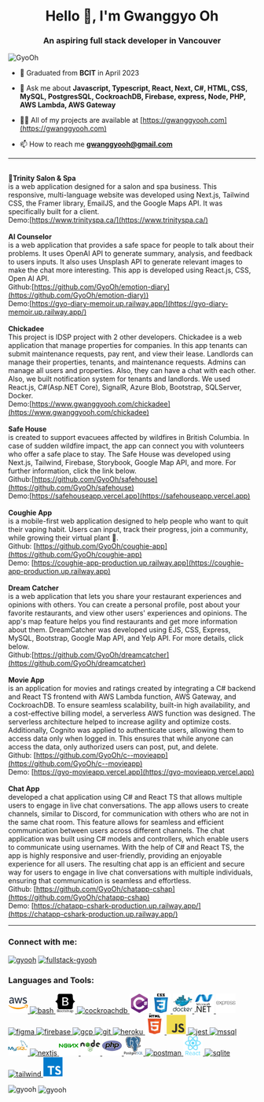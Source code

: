 <h1 align="center">Hello 👋, I'm Gwanggyo Oh</h1>
<h3 align="center">An aspiring full stack developer in Vancouver</h3>
<p align="left"> <img src="https://komarev.com/ghpvc/?username=GyoOh&label=Profile%20views&color=0e75b6&style=flat" alt="GyoOh" /> </p>

- 🔭 Graduated from **BCIT** in April 2023 

- 💬 Ask me about **Javascript, Typescript, React, Next, C#, HTML, CSS, MySQL, PostgresSQL, CockroachDB, Firebase, express, Node, PHP, AWS Lambda, AWS Gateway**

- 👨‍💻 All of my projects are available at [https://gwanggyooh.com](https://gwanggyooh.com)

- 📫 How to reach me **gwanggyooh@gmail.com**
---
<br>**Trinity Salon & Spa**<br> is a web application designed for a salon and spa business. This responsive, multi-language website was developed using Next.js, Tailwind CSS, the Framer library, EmailJS, and the Google Maps API. It was specifically built for a client.
 <br>Demo:[https://www.trinityspa.ca/](https://www.trinityspa.ca/)<br>
 <br>**AI Counselor**<br> is a web application that provides a safe space for people to talk about their problems. It uses OpenAI API to generate summary, analysis, and feedback to users inputs. It also uses Unsplash API to generate relevant images to make the chat more interesting. This app is developed using React.js, CSS, Open AI API.
 <br>Github:[https://github.com/GyoOh/emotion-diary](https://github.com/GyoOh/emotion-diary))
 <br>Demo:[https://gyo-diary-memoir.up.railway.app/](https://gyo-diary-memoir.up.railway.app/)<br>
 <br>**Chickadee**<br> This project is IDSP project with 2 other developers. Chickadee is a web application that manage properties for companies. In this app tenants can submit maintenance requests, pay rent, and view their lease. Landlords can manage their properties, tenants, and maintenance requests. Admins can manage all users and properties. Also, they can have a chat with each other. Also, we built notification system for tenants and landlords. We used React.js, C#(Asp.NET Core), SignalR, Azure Blob, Bootstrap, SQLServer, Docker.
 <br>Demo:[https://www.gwanggyooh.com/chickadee](https://www.gwanggyooh.com/chickadee)<br>
  <br>**Safe House**<br> is created to support evacuees affected by wildfires in British Columbia. In case of sudden wildfire impact, the app can connect you with volunteers who offer a safe place to stay. The Safe House was developed using Next.js, Tailwind, Firebase, Storybook, Google Map API, and more. For further information, click the link below.
 <br>Github:[https://github.com/GyoOh/safehouse](https://github.com/GyoOh/safehouse)
 <br>Demo:[https://safehouseapp.vercel.app](https://safehouseapp.vercel.app)<br>
 <br>**Coughie App**<br> is a mobile-first web application designed to help people who want to quit their vaping habit. Users can input, track their progress, join a community, while growing their virtual plant 🌱.
 <br>Github: [https://github.com/GyoOh/coughie-app](https://github.com/GyoOh/coughie-app)
 <br>Demo: [https://coughie-app-production.up.railway.app](https://coughie-app-production.up.railway.app)<br>
  <br>**Dream Catcher**<br> is a web application that lets you share your restaurant experiences and opinions with others. You can create a personal profile, post about your favorite restaurants, and view other users' experiences and opinions. The app's map feature helps you find restaurants and get more information about them. DreamCatcher was developed using EJS, CSS, Express, MySQL, Bootstrap, Google Map API, and Yelp API. For more details, click below.<br>Github:[https://github.com/GyoOh/dreamcatcher](https://github.com/GyoOh/dreamcatcher)<br>
  <br>**Movie App**<br> is an application for movies and ratings created by integrating a C# backend and React TS frontend with AWS Lambda function, AWS Gateway, and CockroachDB. To ensure seamless scalability, built-in high availability, and a cost-effective billing model, a serverless AWS function was designed. The serverless architecture helped to increase agility and optimize costs. Additionally, Cognito was applied to authenticate users, allowing them to access data only when logged in. This ensures that while anyone can access the data, only authorized users can post, put, and delete. 
 <br>Github: [https://github.com/GyoOh/c--movieapp](https://github.com/GyoOh/c--movieapp)
 <br>Demo: [https://gyo-movieapp.vercel.app](https://gyo-movieapp.vercel.app)<br>
  <br> **Chat App**<br> developed a chat application using C# and React TS that allows multiple users to engage in live chat conversations. The app allows users to create channels, similar to Discord, for communication with others who are not in the same chat room. This feature allows for seamless and efficient communication between users across different channels. The chat application was built using C# models and controllers, which enable users to communicate using usernames. With the help of C# and React TS, the app is highly responsive and user-friendly, providing an enjoyable experience for all users. The resulting chat app is an efficient and secure way for users to engage in live chat conversations with multiple individuals, ensuring that communication is seamless and effortless.
 <br>Github: [https://github.com/GyoOh/chatapp-cshap](https://github.com/GyoOh/chatapp-cshap)
 <br>Demo: [https://chatapp-cshark-production.up.railway.app/](https://chatapp-cshark-production.up.railway.app/)<br>
 
---
<h3 align="left">Connect with me:</h3>
<p align="left">
<a href="https://twitter.com/gyooh" target="blank"><img align="center" src="https://raw.githubusercontent.com/rahuldkjain/github-profile-readme-generator/master/src/images/icons/Social/twitter.svg" alt="gyooh" height="30" width="40" /></a>
<a href="https://linkedin.com/in/fullstack-gyooh" target="blank"><img align="center" src="https://raw.githubusercontent.com/rahuldkjain/github-profile-readme-generator/master/src/images/icons/Social/linked-in-alt.svg" alt="fullstack-gyooh" height="30" width="40" /></a>
</p>

<h3 align="left">Languages and Tools:</h3>
<p align="left"> <a href="https://aws.amazon.com" target="_blank" rel="noreferrer"> <img src="https://raw.githubusercontent.com/devicons/devicon/master/icons/amazonwebservices/amazonwebservices-original-wordmark.svg" alt="aws" width="40" height="40"/> </a> <a href="https://www.gnu.org/software/bash/" target="_blank" rel="noreferrer"> <img src="https://www.vectorlogo.zone/logos/gnu_bash/gnu_bash-icon.svg" alt="bash" width="40" height="40"/> </a> <a href="https://getbootstrap.com" target="_blank" rel="noreferrer"> <img src="https://raw.githubusercontent.com/devicons/devicon/master/icons/bootstrap/bootstrap-plain-wordmark.svg" alt="bootstrap" width="40" height="40"/> </a> <a href="https://www.cockroachlabs.com/product/cockroachdb/" target="_blank" rel="noreferrer"> <img src="https://cdn.worldvectorlogo.com/logos/cockroachdb.svg" alt="cockroachdb" width="40" height="40"/> </a> <a href="https://www.w3schools.com/cs/" target="_blank" rel="noreferrer"> <img src="https://raw.githubusercontent.com/devicons/devicon/master/icons/csharp/csharp-original.svg" alt="csharp" width="40" height="40"/> </a> <a href="https://www.w3schools.com/css/" target="_blank" rel="noreferrer"> <img src="https://raw.githubusercontent.com/devicons/devicon/master/icons/css3/css3-original-wordmark.svg" alt="css3" width="40" height="40"/> </a> <a href="https://www.docker.com/" target="_blank" rel="noreferrer"> <img src="https://raw.githubusercontent.com/devicons/devicon/master/icons/docker/docker-original-wordmark.svg" alt="docker" width="40" height="40"/> </a> <a href="https://dotnet.microsoft.com/" target="_blank" rel="noreferrer"> <img src="https://raw.githubusercontent.com/devicons/devicon/master/icons/dot-net/dot-net-original-wordmark.svg" alt="dotnet" width="40" height="40"/> </a> <a href="https://expressjs.com" target="_blank" rel="noreferrer"> <img src="https://raw.githubusercontent.com/devicons/devicon/master/icons/express/express-original-wordmark.svg" alt="express" width="40" height="40"/> </a> <a href="https://www.figma.com/" target="_blank" rel="noreferrer"> <img src="https://www.vectorlogo.zone/logos/figma/figma-icon.svg" alt="figma" width="40" height="40"/> </a> <a href="https://firebase.google.com/" target="_blank" rel="noreferrer"> <img src="https://www.vectorlogo.zone/logos/firebase/firebase-icon.svg" alt="firebase" width="40" height="40"/> </a> <a href="https://cloud.google.com" target="_blank" rel="noreferrer"> <img src="https://www.vectorlogo.zone/logos/google_cloud/google_cloud-icon.svg" alt="gcp" width="40" height="40"/> </a> <a href="https://git-scm.com/" target="_blank" rel="noreferrer"> <img src="https://www.vectorlogo.zone/logos/git-scm/git-scm-icon.svg" alt="git" width="40" height="40"/> </a> <a href="https://heroku.com" target="_blank" rel="noreferrer"> <img src="https://www.vectorlogo.zone/logos/heroku/heroku-icon.svg" alt="heroku" width="40" height="40"/> </a> <a href="https://www.w3.org/html/" target="_blank" rel="noreferrer"> <img src="https://raw.githubusercontent.com/devicons/devicon/master/icons/html5/html5-original-wordmark.svg" alt="html5" width="40" height="40"/> </a> <a href="https://developer.mozilla.org/en-US/docs/Web/JavaScript" target="_blank" rel="noreferrer"> <img src="https://raw.githubusercontent.com/devicons/devicon/master/icons/javascript/javascript-original.svg" alt="javascript" width="40" height="40"/> </a> <a href="https://jestjs.io" target="_blank" rel="noreferrer"> <img src="https://www.vectorlogo.zone/logos/jestjsio/jestjsio-icon.svg" alt="jest" width="40" height="40"/> </a> <a href="https://www.microsoft.com/en-us/sql-server" target="_blank" rel="noreferrer"> <img src="https://www.svgrepo.com/show/303229/microsoft-sql-server-logo.svg" alt="mssql" width="40" height="40"/> </a> <a href="https://www.mysql.com/" target="_blank" rel="noreferrer"> <img src="https://raw.githubusercontent.com/devicons/devicon/master/icons/mysql/mysql-original-wordmark.svg" alt="mysql" width="40" height="40"/> </a> <a href="https://nextjs.org/" target="_blank" rel="noreferrer"> <img src="https://cdn.worldvectorlogo.com/logos/nextjs-2.svg" alt="nextjs" width="40" height="40"/> </a> <a href="https://www.nginx.com" target="_blank" rel="noreferrer"> <img src="https://raw.githubusercontent.com/devicons/devicon/master/icons/nginx/nginx-original.svg" alt="nginx" width="40" height="40"/> </a> <a href="https://nodejs.org" target="_blank" rel="noreferrer"> <img src="https://raw.githubusercontent.com/devicons/devicon/master/icons/nodejs/nodejs-original-wordmark.svg" alt="nodejs" width="40" height="40"/> </a> <a href="https://www.php.net" target="_blank" rel="noreferrer"> <img src="https://raw.githubusercontent.com/devicons/devicon/master/icons/php/php-original.svg" alt="php" width="40" height="40"/> </a> <a href="https://www.postgresql.org" target="_blank" rel="noreferrer"> <img src="https://raw.githubusercontent.com/devicons/devicon/master/icons/postgresql/postgresql-original-wordmark.svg" alt="postgresql" width="40" height="40"/> </a> <a href="https://postman.com" target="_blank" rel="noreferrer"> <img src="https://www.vectorlogo.zone/logos/getpostman/getpostman-icon.svg" alt="postman" width="40" height="40"/> </a> <a href="https://reactjs.org/" target="_blank" rel="noreferrer"> <img src="https://raw.githubusercontent.com/devicons/devicon/master/icons/react/react-original-wordmark.svg" alt="react" width="40" height="40"/> </a> <a href="https://www.sqlite.org/" target="_blank" rel="noreferrer"> <img src="https://www.vectorlogo.zone/logos/sqlite/sqlite-icon.svg" alt="sqlite" width="40" height="40"/> </a> <a href="https://tailwindcss.com/" target="_blank" rel="noreferrer"> <img src="https://www.vectorlogo.zone/logos/tailwindcss/tailwindcss-icon.svg" alt="tailwind" width="40" height="40"/> </a> <a href="https://www.typescriptlang.org/" target="_blank" rel="noreferrer"> <img src="https://raw.githubusercontent.com/devicons/devicon/master/icons/typescript/typescript-original.svg" alt="typescript" width="40" height="40"/> </a> </p>

<p><img align="left" src="https://github-readme-stats.vercel.app/api/top-langs?username=gyooh&show_icons=true&locale=en&layout=compact" alt="gyooh" /></p>

<p>&nbsp;<img align="center" src="https://github-readme-stats.vercel.app/api?username=gyooh&show_icons=true&locale=en" alt="gyooh" /></p>
